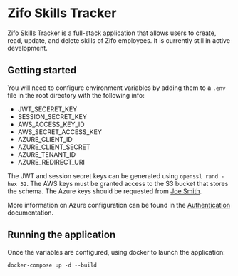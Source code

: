 # Zifo Skills Tracker

Zifo Skills Tracker is a full-stack application that allows users to create, read, update, and delete skills of Zifo employees. It is currently still in active development.

## Getting started

You will need to configure environment variables by adding them to a `.env` file in the root directory with the following info:

- JWT_SECERET_KEY
- SESSION_SECRET_KEY
- AWS_ACCESS_KEY_ID
- AWS_SECRET_ACCESS_KEY
- AZURE_CLIENT_ID
- AZURE_CLIENT_SECRET
- AZURE_TENANT_ID
- AZURE_REDIRECT_URI

The JWT and session secret keys can be generated using `openssl rand -hex 32`. The AWS keys must be granted access to the S3 bucket that stores the schema. The Azure keys should be requested from [Joe Smith](mailto:joe.smith@zifornd.com).

More information on Azure configuration can be found in the [Authentication](docs/Authentication.md) documentation.

## Running the application

Once the variables are configured, using docker to launch the application:

```
docker-compose up -d --build
```
